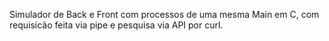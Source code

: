 Simulador de Back e Front com processos de uma mesma Main em C, com requisicão feita via pipe e pesquisa via API por curl.
